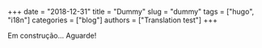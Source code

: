 +++ 
date = "2018-12-31"
title = "Dummy"
slug = "dummy" 
tags = ["hugo", "i18n"]
categories = ["blog"]
authors = ["Translation test"]
+++

Em construção... Aguarde!